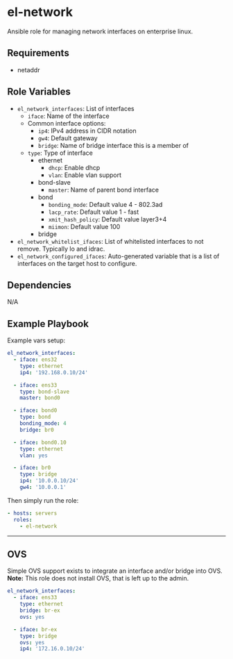 # el-network

Ansible role for managing network interfaces on enterprise linux.

## Requirements

* netaddr

## Role Variables

* `el_network_interfaces`: List of interfaces
	* `iface`: Name of the interface
	* Common interface options:
		* `ip4`: IPv4 address in CIDR notation
		* `gw4`: Default gateway
		* `bridge`: Name of bridge interface this is a member of
	* `type`: Type of interface
		* ethernet
			* `dhcp`: Enable dhcp
			* `vlan`: Enable vlan support
		* bond-slave
			* `master`: Name of parent bond interface
		* bond
			* `bonding_mode`: Default value 4 - 802.3ad
			* `lacp_rate`: Default value 1 - fast
			* `xmit_hash_policy`: Default value layer3+4
			* `miimon`: Default value 100
		* bridge
* `el_network_whitelist_ifaces`: List of whitelisted interfaces to not remove. Typically lo and idrac.
* `el_network_configured_ifaces`: Auto-generated variable that is a list of interfaces on the target host to configure.

## Dependencies

N/A

## Example Playbook

Example vars setup:

```yaml
el_network_interfaces:
  - iface: ens32
    type: ethernet
    ip4: '192.168.0.10/24'

  - iface: ens33
    type: bond-slave
    master: bond0

  - iface: bond0
    type: bond
    bonding_mode: 4
    bridge: br0

  - iface: bond0.10
    type: ethernet
    vlan: yes

  - iface: br0
    type: bridge
    ip4: '10.0.0.10/24'
    gw4: '10.0.0.1'
```

Then simply run the role:

```yaml
- hosts: servers
  roles:
    - el-network
```

---

## OVS

Simple OVS support exists to integrate an interface and/or bridge into OVS. **Note:** This role does
not install OVS, that is left up to the admin.

```yaml
el_network_interfaces:
  - iface: ens33
    type: ethernet
    bridge: br-ex
    ovs: yes

  - iface: br-ex
    type: bridge
    ovs: yes
    ip4: '172.16.0.10/24'
```
